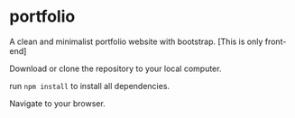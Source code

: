 # portfolio
A clean and minimalist portfolio website with bootstrap. [This is only front-end]


Download or clone the repository to your local computer. 

run `npm install` to install all dependencies.

Navigate to your browser. 
